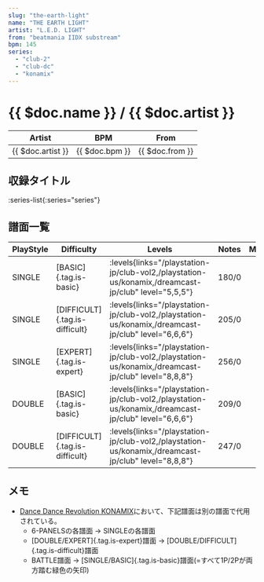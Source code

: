 ```yaml
---
slug: "the-earth-light"
name: "THE EARTH LIGHT"
artist: "L.E.D. LIGHT"
from: "beatmania IIDX substream"
bpm: 145
series:
  - "club-2"
  - "club-dc"
  - "konamix"
---
```


# {{ $doc.name }} / {{ $doc.artist }}

|Artist|BPM|From|
|------|---|----|
|{{ $doc.artist }}|{{ $doc.bpm }}|{{ $doc.from }}|

## 収録タイトル

:series-list{:series="series"}

## 譜面一覧

|PlayStyle|Difficulty|Levels|Notes|Movie|
|---------|----------|------|-----|-----|
|SINGLE|[BASIC]{.tag.is-basic}| :levels{links="/playstation-jp/club-vol2,/playstation-us/konamix,/dreamcast-jp/club" level="5,5,5"}|180/0||
|SINGLE|[DIFFICULT]{.tag.is-difficult}| :levels{links="/playstation-jp/club-vol2,/playstation-us/konamix,/dreamcast-jp/club" level="6,6,6"}|205/0||
|SINGLE|[EXPERT]{.tag.is-expert}| :levels{links="/playstation-jp/club-vol2,/playstation-us/konamix,/dreamcast-jp/club" level="8,8,8"}|256/0||
|DOUBLE|[BASIC]{.tag.is-basic}| :levels{links="/playstation-jp/club-vol2,/playstation-us/konamix,/dreamcast-jp/club" level="6,6,6"}|209/0||
|DOUBLE|[DIFFICULT]{.tag.is-difficult}| :levels{links="/playstation-jp/club-vol2,/playstation-us/konamix,/dreamcast-jp/club" level="8,8,8"}|247/0||

## メモ

- [Dance Dance Revolution KONAMIX](/series/konamix)において、下記譜面は別の譜面で代用されている。
  - 6-PANELSの各譜面 → SINGLEの各譜面
  - [DOUBLE/EXPERT]{.tag.is-expert}譜面 → [DOUBLE/DIFFICULT]{.tag.is-difficult}譜面
  - BATTLE譜面 → [SINGLE/BASIC]{.tag.is-basic}譜面(=すべて1P/2Pが両方踏む緑色の矢印)
